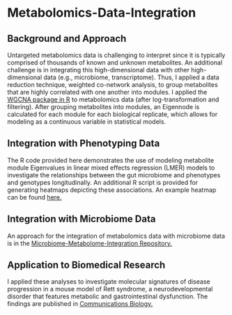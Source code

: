 # Metabolomics-Data-Integration

## Background and Approach
Untargeted metabolomics data is challenging to interpret since it is typically comprised of thousands of known and unknown metabolites. An additional challenge is in integrating this high-dimensional data with other high-dimensional data (e.g., microbiome, transcriptome). Thus, I applied a data reduction technique, weighted co-network analysis, to group metabolites that are highly correlated with one another into modules. I applied the [WGCNA package in R](https://horvath.genetics.ucla.edu/html/CoexpressionNetwork/Rpackages/WGCNA/) to metabolomics data (after log-transformation and filtering). After grouping metabolites into modules, an Eigennode is calculated for each module for each biological replicate, which allows for modeling as a continuous variable in statistical models. 

## Integration with Phenotyping Data
The R code provided here demonstrates the use of modeling metabolite module Eigenvalues in linear mixed effects regression (LMER) models to investigate the relationships between the gut microbiome and phenotypes and genotypes longitudinally. An additional R script is provided for generating heatmaps depicting these associations. An example heatmap can be found [here.](Trait_Heatmap_selected_traits_F.tiff)


## Integration with Microbiome Data
An approach for the integration of metabolomics data with microbiome data is in the [Microbiome-Metabolome-Integration Repository.](https://github.com/karineier/Microbiome-Metabolome-Integration) 

## Application to Biomedical Research
I applied these analyses to investigate molecular signatures of disease progression in a mouse model of Rett syndrome, a neurodevelopmental disorder that features metabolic and gastrointestinal dysfunction. The findings are published in [Communications Biology.](https://rdcu.be/cDkCI)

